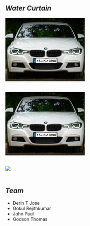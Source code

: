 ## ***_Water Curtain_***

<img src="https://github.com/Godson-Thomas/Number_Plate_Recognition/blob/master/Images/BMW2.jpg" width="250"><br><br>

<img src="https://github.com/Godson-Thomas/Number_Plate_Recognition/blob/master/Images/BMW2.jpg" width="250"><br><br>


<img src="https://github.com/Godson-Thomas/Chrome_Trex_Offline_Game/blob/master/Files/dino.gif" width="330"  /> <br><br>


## ***_Team_***

- Derin T Jose
- Gokul Rejithkumar
- John Paul
- Godson Thomas